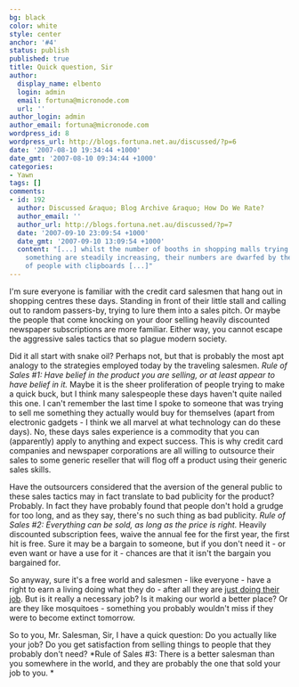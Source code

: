 ```yaml
---
bg: black
color: white
style: center
anchor: '#4'
status: publish
published: true
title: Quick question, Sir
author:
  display_name: elbento
  login: admin
  email: fortuna@micronode.com
  url: ''
author_login: admin
author_email: fortuna@micronode.com
wordpress_id: 8
wordpress_url: http://blogs.fortuna.net.au/discussed/?p=6
date: '2007-08-10 19:34:44 +1000'
date_gmt: '2007-08-10 09:34:44 +1000'
categories:
- Yawn
tags: []
comments:
- id: 192
  author: Discussed &raquo; Blog Archive &raquo; How Do We Rate?
  author_email: ''
  author_url: http://blogs.fortuna.net.au/discussed/?p=7
  date: '2007-09-10 23:09:54 +1000'
  date_gmt: '2007-09-10 13:09:54 +1000'
  content: "[...] whilst the number of booths in shopping malls trying to sell you
    something are steadily increasing, their numbers are dwarfed by the proliferation
    of people with clipboards [...]"
---
```


I'm sure everyone is familiar with the credit card salesmen that hang out in shopping centres these days. Standing in front of their little stall and calling out to random passers-by, trying to lure them into a sales pitch. Or maybe the people that come knocking on your door selling heavily discounted newspaper subscriptions are more familiar. Either way, you cannot escape the aggressive sales tactics that so plague modern society.

Did it all start with snake oil? Perhaps not, but that is probably the most apt analogy to the strategies employed today by the traveling salesmen. *Rule of Sales #1: Have belief in the product you are selling, or at least appear to have belief in it.* Maybe it is the sheer proliferation of people trying to make a quick buck, but I think many salespeople these days haven't quite nailed this one. I can't remember the last time I spoke to someone that was trying to sell me something they actually would buy for themselves (apart from electronic gadgets - I think we all marvel at what technology can do these days). No, these days sales experience is a commodity that you can (apparently) apply to anything and expect success. This is why credit card companies and newspaper corporations are all willing to outsource their sales to some generic reseller that will flog off a product using their generic sales skills.

Have the outsourcers considered that the aversion of the general public to these sales tactics may in fact translate to bad publicity for the product? Probably. In fact they have probably found that people don't hold a grudge for too long, and as they say, there's no such thing as bad publicity. *Rule of Sales #2: Everything can be sold, as long as the price is right.* Heavily discounted subscription fees, waive the annual fee for the first year, the first hit is free. Sure it may be a bargain to someone, but if you don't need it - or even want or have a use for it - chances are that it isn't the bargain you bargained for.

So anyway, sure it's a free world and salesmen - like everyone - have a right to earn a living doing what they do - after all they are [just doing their job]. But is it really a necessary job? Is it making our world a better place? Or are they like mosquitoes - something you probably wouldn't miss if they were to become extinct tomorrow.

So to you, Mr. Salesman, Sir, I have a quick question: Do you actually like your job? Do you get satisfaction from selling things to people that they probably don't need? *Rule of Sales #3: There is a better salesman than you somewhere in the world, and they are probably the one that sold your job to you. *

[just doing their job]: http://blogs.fortuna.net.au/discussed/?p=5
